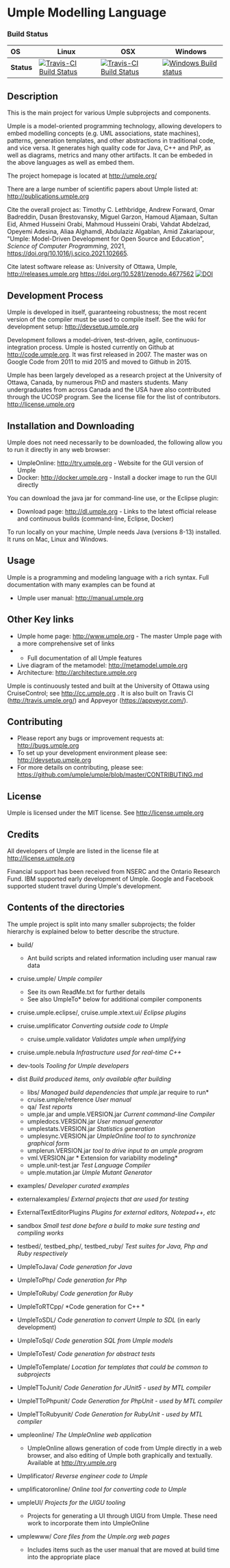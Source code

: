 # Umple Modelling Language

### Build Status

OS         | Linux  | OSX    | Windows  
:--------- | ------ | ------ | -------- 
**Status** | [![Travis-CI Build Status](https://travis-ci.org/umple/umple.svg?branch=master)](https://travis-ci.org/umple/umple) | [![Travis-CI Build Status](https://travis-ci.org/umple/umple.svg?branch=master)](https://travis-ci.org/umple/umple) | [![Windows Build status](https://ci.appveyor.com/api/projects/status/1yetvadynui7r8y6?svg=true)](https://ci.appveyor.com/project/vahdat-ab/umple/branch/master) 


## Description

This is the main project for various Umple subprojects and components.

Umple is a model-oriented programming technology, allowing developers to embed modelling concepts (e.g. UML associations, state machines), patterns, generation templates, and other abstractions in traditional code, and vice versa. It generates high quality code for Java, C++ and PhP, as well as diagrams, metrics and many other artifacts. It can be embeded in the above languages as well as embed them.

The project homepage is located at http://umple.org/

There are a large number of scientific papers about Umple listed at: http://publications.umple.org

Cite the overall project as: Timothy C. Lethbridge, Andrew Forward, Omar Badreddin, Dusan Brestovansky, Miguel Garzon, Hamoud Aljamaan, Sultan Eid, Ahmed Husseini Orabi, Mahmoud Husseini Orabi, Vahdat Abdelzad, Opeyemi Adesina, Aliaa Alghamdi, Abdulaziz Algablan, Amid Zakariapour,
"Umple: Model-Driven Development for Open Source and Education", _Science of Computer Programming_, 2021, https://doi.org/10.1016/j.scico.2021.102665.

Cite latest software release as: University of Ottawa, Umple, http://releases.umple.org  https://doi.org/10.5281/zenodo.4677562   [![DOI](https://zenodo.org/badge/41397174.svg)](https://zenodo.org/badge/latestdoi/41397174)

## Development Process
Umple is developed in itself, guaranteeing robustness; the most recent version of the compiler must be used to compile itself. See the wiki for development setup: http://devsetup.umple.org

Development follows a model-driven, test-driven, agile, continuous-integration process. Umple is hosted currently on Github at http://code.umple.org. It was first released in 2007. The master was on Google Code from 2011 to mid 2015 and moved to Github in 2015.

Umple has been largely developed as a research project at the University of Ottawa, Canada, by numerous PhD and masters students. Many undergraduates from across Canada and the USA have also contributed through the UCOSP program. See the license file for the list of contributors. http://license.umple.org

## Installation and Downloading

Umple does not need necessarily to be downloaded, the following allow you to run it directly in any web browser:

  * UmpleOnline: http://try.umple.org - Website for the GUI version of Umple 
  * Docker: http://docker.umple.org - Install a docker image to run the GUI directly

You can download the java jar for command-line use, or the Eclipse plugin:

  * Download page: http://dl.umple.org    - Links to the latest official release and continuous builds (command-line, Eclipse, Docker)
  
To run locally on your machine, Umple needs Java (versions 8-13) installed. It runs on Mac, Linux and Windows.
  
## Usage

Umple is a programming and modeling language with a rich syntax. Full documentation with many examples can be found at 

  * Umple user manual: http://manual.umple.org 

## Other Key links

  * Umple home page: http://www.umple.org  - The master Umple page with a more comprehensive set of links
  *  - Full documentation of all Umple features
  * Live diagram of the metamodel: http://metamodel.umple.org
  * Architecture: http://architecture.umple.org

Umple is continuously tested and built at the University of Ottawa using CruiseControl; see http://cc.umple.org . It is also built on Travis CI (http://travis.umple.org/) and Appveyor (https://appveyor.com/).

## Contributing

  * Please report any bugs or improvement requests at: http://bugs.umple.org
  * To set up your development environment please see: http://devsetup.umple.org
  * For more details on contributing, please see: https://github.com/umple/umple/blob/master/CONTRIBUTING.md

## License

Umple is licensed under the MIT license. See http://license.umple.org

## Credits

All developers of Umple are listed in the license file at http://license.umple.org

Financial support has been received from NSERC and the Ontario Research Fund. IBM supported early development of Umple. Google and Facebook supported student travel during Umple's development. 

## Contents of the directories

The umple project is split into many smaller subprojects; the folder hierarchy is explained below to better describe the structure.

* build/
  * Ant build scripts and related information including user manual raw data

* cruise.umple/ *Umple compiler*
  * See its own ReadMe.txt for further details
  * See also UmpleTo* below for additional compiler components
       
* cruise.umple.eclipse/, cruise.umple.xtext.ui/ *Eclipse plugins*

* cruise.umplificator *Converting outside code to Umple*
  * cruise.umple.validator *Validates umple when umplifying*

* cruise.umple.nebula *Infrastructure used for real-time C++*

* dev-tools *Tooling for Umple developers*
       
* dist *Build produced items, only available after building*
  * libs/ *Managed build dependencies that umple*.jar require to run* 
  * cruise.umple/reference *User manual* 
  * qa/ *Test reports* 
  * umple.jar and umple.VERSION.jar  *Current command-line Compiler* 
  * umpledocs.VERSION.jar *User manual generator*
  * umplestats.VERSION.jar *Statistics generation*
  * umplesync.VERSION.jar *UmpleOnline tool to to synchronize graphical form*
  * umplerun.VERSION.jar *tool to drive input to an umple program*
  * vml.VERSION.jar * Extension for variability modeling*
  * umple.unit-test.jar *Test Language Compiler*
  * umple.mutation.jar *Umple Mutant Generator*

* examples/ *Developer curated examples*
* externalexamples/ *External projects that are used for testing*

* ExternalTextEditorPlugins *Plugins for external editors, Notepad++, etc*

* sandbox *Small test done before a build to make sure testing and compiling works*

* testbed/, testbed_php/, testbed_ruby/ *Test suites for Java, Php and Ruby respectively*
* UmpleToJava/ *Code generation for Java*
* UmpleToPhp/ *Code generation for Php*
* UmpleToRuby/ *Code generation for Ruby*
* UmpleToRTCpp/ *Code generation for C++ *
* UmpleToSDL/ *Code generation to convert Umple to SDL* (in early development)
* UmpleToSql/ *Code generation SQL from Umple models*
* UmpleToTest/ *Code generation for abstract tests*
* UmpleToTemplate/ *Location for templates that could be common to subprojects*
* UmpleTToJunit/ *Code Generation for JUnit5 - used by MTL compiler*
* UmpleTToPhpunit/ *Code Generation for PhpUnit - used by MTL compiler*
* UmpleTToRubyunit/ *Code Generation for RubyUnit - used by MTL compiler*
* umpleonline/ *The UmpleOnline web application*
  * UmpleOnline allows generation of code from Umple directly in a web browser, and also editing of Umple both graphically and textually. Available at http://try.umple.org

 
* Umplificator/ *Reverse engineer code to Umple*
* umplificatoronline/ *Online tool for converting code to Umple*

* umpleUI/ *Projects for the UIGU tooling*
  * Projects for generating a UI through UIGU from Umple. These need work to incorporate them into UmpleOnline
        
* umplewww/ *Core files from the Umple.org web pages*
  * Includes items such as the user manual that are moved at build time into the appropriate place
